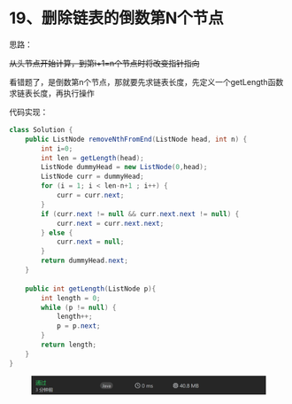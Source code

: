# 19、删除链表的倒数第N个节点

思路：

~~从头节点开始计算，到第i+1=n个节点时将改变指针指向~~

看错题了，是倒数第n个节点，那就要先求链表长度，先定义一个getLength函数求链表长度，再执行操作

代码实现：

```java
class Solution {
    public ListNode removeNthFromEnd(ListNode head, int n) {
        int i=0;
        int len = getLength(head);
        ListNode dummyHead = new ListNode(0,head);
        ListNode curr = dummyHead;
        for (i = 1; i < len-n+1 ; i++) {
            curr = curr.next;
        }
        if (curr.next != null && curr.next.next != null) {
            curr.next = curr.next.next;
        } else {
            curr.next = null;
        }
        return dummyHead.next;
    }

    public int getLength(ListNode p){
        int length = 0;
        while (p != null) {
            length++;
            p = p.next;
        }
        return length;
    }
}
```

<figure><img src="../../.gitbook/assets/image (2).png" alt=""><figcaption></figcaption></figure>
